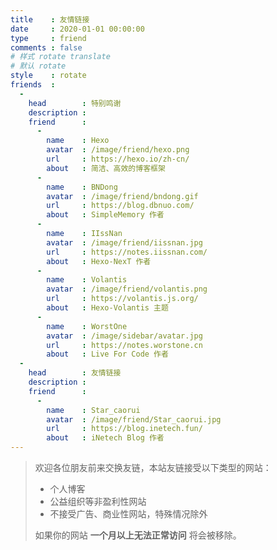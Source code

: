 ```yaml
---
title    : 友情链接
date     : 2020-01-01 00:00:00
type     : friend
comments : false
# 样式 rotate translate  
# 默认 rotate
style    : rotate
friends  : 
  - 
    head        : 特别鸣谢
    description : 
    friend      :
      - 
        name    : Hexo
        avatar  : /image/friend/hexo.png
        url     : https://hexo.io/zh-cn/
        about   : 简洁、高效的博客框架
      - 
        name    : BNDong
        avatar  : /image/friend/bndong.gif
        url     : https://blog.dbnuo.com/
        about   : SimpleMemory 作者
      - 
        name    : IIssNan
        avatar  : /image/friend/iissnan.jpg
        url     : https://notes.iissnan.com/
        about   : Hexo-NexT 作者
      - 
        name    : Volantis
        avatar  : /image/friend/volantis.png
        url     : https://volantis.js.org/
        about   : Hexo-Volantis 主题
      - 
        name    : WorstOne
        avatar  : /image/sidebar/avatar.jpg
        url     : https://notes.worstone.cn
        about   : Live For Code 作者
  - 
    head        : 友情链接
    description : 
    friend      :
      - 
        name    : Star_caorui
        avatar  : /image/friend/Star_caorui.jpg
        url     : https://blog.inetech.fun/
        about   : iNetech Blog 作者
---
```

> 欢迎各位朋友前来交换友链，本站友链接受以下类型的网站：
> - 个人博客
> - 公益组织等非盈利性网站
> - 不接受广告、商业性网站，特殊情况除外
> 
> 如果你的网站 __一个月以上无法正常访问__ 将会被移除。
